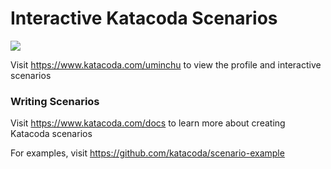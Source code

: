 # Interactive Katacoda Scenarios

[![](http://shields.katacoda.com/katacoda/uminchu/count.svg)](https://www.katacoda.com/uminchu "Get your profile on Katacoda.com")

Visit https://www.katacoda.com/uminchu to view the profile and interactive scenarios

### Writing Scenarios
Visit https://www.katacoda.com/docs to learn more about creating Katacoda scenarios

For examples, visit https://github.com/katacoda/scenario-example
